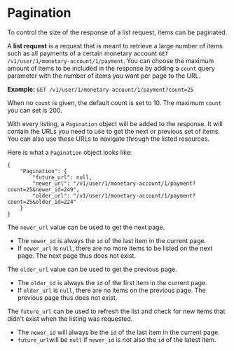# Pagination

To control the size of the response of a list request, items can be paginated. 

A **list request** is a request that is meant to retrieve a large number of items such as all payments of a certain monetary account `GET /v1/user/1/monetary-account/1/payment`. You can choose the maximum amount of items to be included in the response by adding a `count` query parameter with the number of items you want per page to the URL. 

**Example:** `GET /v1/user/1/monetary-account/1/payment?count=25`

When no `count` is given, the default count is set to 10. The maximum `count` you can set is 200.

With every listing, a `Pagination` object will be added to the response. It will contain the URLs you need to use to get the next or previous set of items. You can also use these URLs to navigate through the listed resources. 

Here is what a `Pagination` object looks like:

```text
{
    "Pagination": {
        "future_url": null,
        "newer_url": "/v1/user/1/monetary-account/1/payment?count=25&newer_id=249",
        "older_url": "/v1/user/1/monetary-account/1/payment?count=25&older_id=224"
    }
}
```

The `newer_url` value can be used to get the next page. 

* The `newer_id` is always the `id` of the last item in the current page. 
* If `newer_url` is `null`, there are no more items to be listed on the next page. The next page thus does not exist.

The `older_url` value can be used to get the previous page. 

* The `older_id` is always the `id` of the first item in the current page. 
* If `older_url` is `null`, there are no items on the previous page. The previous page thus does not exist.

The `future_url` can be used to refresh the list and check for new items that didn't exist when the listing was requested. 

* The `newer_id` will always be the `id` of the last item in the current page. 
* `future_url`will be `null` if `newer_id` is not also the `id` of the latest item.

